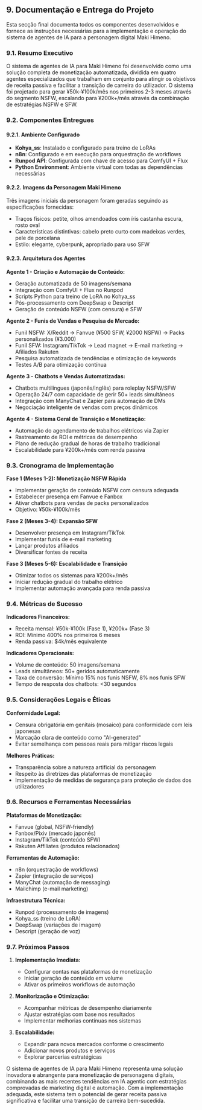 
## 9. Documentação e Entrega do Projeto

Esta secção final documenta todos os componentes desenvolvidos e fornece as instruções necessárias para a implementação e operação do sistema de agentes de IA para a personagem digital Maki Himeno.

### 9.1. Resumo Executivo

O sistema de agentes de IA para Maki Himeno foi desenvolvido como uma solução completa de monetização automatizada, dividida em quatro agentes especializados que trabalham em conjunto para atingir os objetivos de receita passiva e facilitar a transição de carreira do utilizador. O sistema foi projetado para gerar ¥50k-¥100k/mês nos primeiros 2-3 meses através do segmento NSFW, escalando para ¥200k+/mês através da combinação de estratégias NSFW e SFW.

### 9.2. Componentes Entregues

#### 9.2.1. Ambiente Configurado
- **Kohya_ss**: Instalado e configurado para treino de LoRAs
- **n8n**: Configurado e em execução para orquestração de workflows
- **Runpod API**: Configurada com chave de acesso para ComfyUI + Flux
- **Python Environment**: Ambiente virtual com todas as dependências necessárias

#### 9.2.2. Imagens da Personagem Maki Himeno
Três imagens iniciais da personagem foram geradas seguindo as especificações fornecidas:
- Traços físicos: petite, olhos amendoados com íris castanha escura, rosto oval
- Características distintivas: cabelo preto curto com madeixas verdes, pele de porcelana
- Estilo: elegante, cyberpunk, apropriado para uso SFW

#### 9.2.3. Arquitetura dos Agentes

**Agente 1 - Criação e Automação de Conteúdo:**
- Geração automatizada de 50 imagens/semana
- Integração com ComfyUI + Flux no Runpod
- Scripts Python para treino de LoRA no Kohya_ss
- Pós-processamento com DeepSwap e Descript
- Geração de conteúdo NSFW (com censura) e SFW

**Agente 2 - Funis de Vendas e Pesquisa de Mercado:**
- Funil NSFW: X/Reddit → Fanvue (¥500 SFW, ¥2000 NSFW) → Packs personalizados (¥3.000)
- Funil SFW: Instagram/TikTok → Lead magnet → E-mail marketing → Afiliados Rakuten
- Pesquisa automatizada de tendências e otimização de keywords
- Testes A/B para otimização contínua

**Agente 3 - Chatbots e Vendas Automatizadas:**
- Chatbots multilíngues (japonês/inglês) para roleplay NSFW/SFW
- Operação 24/7 com capacidade de gerir 50+ leads simultâneos
- Integração com ManyChat e Zapier para automação de DMs
- Negociação inteligente de vendas com preços dinâmicos

**Agente 4 - Sistema Geral de Transição e Monetização:**
- Automação do agendamento de trabalhos elétricos via Zapier
- Rastreamento de ROI e métricas de desempenho
- Plano de redução gradual de horas de trabalho tradicional
- Escalabilidade para ¥200k+/mês com renda passiva

### 9.3. Cronograma de Implementação

**Fase 1 (Meses 1-2): Monetização NSFW Rápida**
- Implementar geração de conteúdo NSFW com censura adequada
- Estabelecer presença em Fanvue e Fanbox
- Ativar chatbots para vendas de packs personalizados
- Objetivo: ¥50k-¥100k/mês

**Fase 2 (Meses 3-4): Expansão SFW**
- Desenvolver presença em Instagram/TikTok
- Implementar funis de e-mail marketing
- Lançar produtos afiliados
- Diversificar fontes de receita

**Fase 3 (Meses 5-6): Escalabilidade e Transição**
- Otimizar todos os sistemas para ¥200k+/mês
- Iniciar redução gradual do trabalho elétrico
- Implementar automação avançada para renda passiva

### 9.4. Métricas de Sucesso

**Indicadores Financeiros:**
- Receita mensal: ¥50k-¥100k (Fase 1), ¥200k+ (Fase 3)
- ROI: Mínimo 400% nos primeiros 6 meses
- Renda passiva: $4k/mês equivalente

**Indicadores Operacionais:**
- Volume de conteúdo: 50 imagens/semana
- Leads simultâneos: 50+ geridos automaticamente
- Taxa de conversão: Mínimo 15% nos funis NSFW, 8% nos funis SFW
- Tempo de resposta dos chatbots: <30 segundos

### 9.5. Considerações Legais e Éticas

**Conformidade Legal:**
- Censura obrigatória em genitais (mosaico) para conformidade com leis japonesas
- Marcação clara de conteúdo como "AI-generated"
- Evitar semelhança com pessoas reais para mitigar riscos legais

**Melhores Práticas:**
- Transparência sobre a natureza artificial da personagem
- Respeito às diretrizes das plataformas de monetização
- Implementação de medidas de segurança para proteção de dados dos utilizadores

### 9.6. Recursos e Ferramentas Necessárias

**Plataformas de Monetização:**
- Fanvue (global, NSFW-friendly)
- Fanbox/Pixiv (mercado japonês)
- Instagram/TikTok (conteúdo SFW)
- Rakuten Affiliates (produtos relacionados)

**Ferramentas de Automação:**
- n8n (orquestração de workflows)
- Zapier (integração de serviços)
- ManyChat (automação de messaging)
- Mailchimp (e-mail marketing)

**Infraestrutura Técnica:**
- Runpod (processamento de imagens)
- Kohya_ss (treino de LoRA)
- DeepSwap (variações de imagem)
- Descript (geração de voz)

### 9.7. Próximos Passos

1. **Implementação Imediata:**
   - Configurar contas nas plataformas de monetização
   - Iniciar geração de conteúdo em volume
   - Ativar os primeiros workflows de automação

2. **Monitorização e Otimização:**
   - Acompanhar métricas de desempenho diariamente
   - Ajustar estratégias com base nos resultados
   - Implementar melhorias contínuas nos sistemas

3. **Escalabilidade:**
   - Expandir para novos mercados conforme o crescimento
   - Adicionar novos produtos e serviços
   - Explorar parcerias estratégicas

O sistema de agentes de IA para Maki Himeno representa uma solução inovadora e abrangente para monetização de personagens digitais, combinando as mais recentes tendências em IA agentic com estratégias comprovadas de marketing digital e automação. Com a implementação adequada, este sistema tem o potencial de gerar receita passiva significativa e facilitar uma transição de carreira bem-sucedida.

